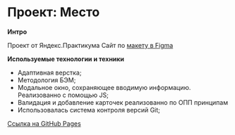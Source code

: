 # Проект: Место

**Интро**

Проект от Яндекс.Практикума
Сайт по [макету в Figma](https://www.figma.com/file/2cn9N9jSkmxD84oJik7xL7/JavaScript.-Sprint-4?type=design&node-id=28212-269&t=Bydplwp6IYNAeUFH-0)

**Используемые технологии и техники**
- Адаптивная верстка;
- Методология БЭМ;
- Модальное окно, сохраняющее вводимую информацию. Реализованно с помощью JS;
- Валидация и добавление карточек реализованно по ОПП принципам
- Использовалась система контроля версий Git;

[Ссылка на GitHub Pages](https://isaevdanil42.github.io/mesto/)

